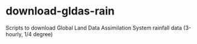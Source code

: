 # download-gldas-rain
Scripts to download Global Land Data Assimilation System rainfall data (3-hourly, 1/4 degree)
